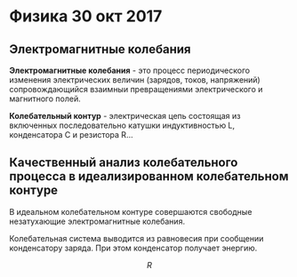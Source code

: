 # Физика 30 окт 2017
## Электромагнитные колебания

**Электромагнитные колебания** - это процесс периодического изменения электрических величин (зарядов, токов, напряжений) сопровождающийся взаимныи превращениями электрического и магнитного полей.

**Колебательный контур** - электрическая цепь состоящая из включенных последовательно катушки индуктивностью L, конденсатора C и резистора R...



## Качественный анализ колебательного процесса в идеализированном колебательном контуре

В идеальном колебательном контуре совершаются свободные незатухающие электромагнитные колебания.

Колебательная система выводится из равновесия при сообщении конденсатору заряда. При этом конденсатор получает энергию.

$$ R $$
